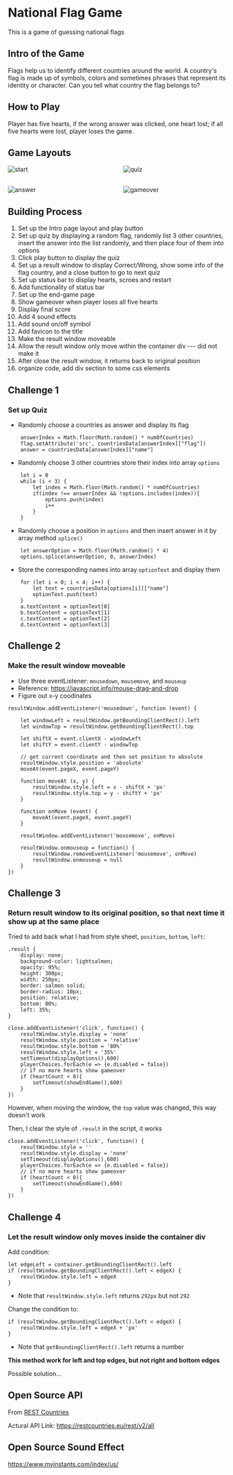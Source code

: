 # National Flag Game

This is a game of guessing national flags

## Intro of the Game

Flags help us to identify different countries around the world. A country's flag is made up of symbols, colors and sometimes phrases that represent its identity or character. Can you tell what country the flag belongs to?

## How to Play

Player has five hearts, if the wrong answer was clicked, one heart lost; if all five hearts were lost, player loses the game. 

## Game Layouts

<div style="display: grid; grid-template-columns: 1fr 1fr; grid-gap: 30px">
    <img src="assets/start.png" alt="start">
    <img src="assets/quiz.png" alt="quiz">
    <img src="assets/answer.png" alt="answer">
    <img src="assets/gameover.png" alt="gameover">
</div>

## Building Process

1. Set up the Intro page layout and play button
2. Set up quiz by displaying a random flag, randomly list 3 other countries, insert the answer into the list randomly, and then place four of them into options
3. Click play button to display the quiz
4. Set up a result window to display Correct/Wrong, show some info of the flag country, and a close button to go to next quiz
5. Set up status bar to display hearts, scroes and restart
6. Add functionality of status bar
7. Set up the end-game page
8. Show gameover when player loses all five hearts
9. Display final score
10. Add 4 sound effects 
11. Add sound on/off symbol
12. Add favicon to the title
13. Make the result window moveable
14. Allow the result window only move within the container div --- did not make it
15. After close the result window, it returns back to original position
16. organize code, add div section to some css elements

## Challenge 1 

### Set up Quiz

- Randomly choose a countries as answer and display its flag
```
    answerIndex = Math.floor(Math.random() * numOfCountries)
    flag.setAttribute('src', countriesData[answerIndex]["flag"])
    answer = countriesData[answerIndex]["name"]
```
- Randomly choose 3 other countries store their index into array `options`
```
    let i = 0
    while (i < 3) {
        let index = Math.floor(Math.random() * numOfCountries)
        if(index !== answerIndex && !options.includes(index)){
            options.push(index)
            i++
        }
    }
```
- Randomly choose a position in `options` and then insert answer in it by array method `splice()`
```
    let answerOption = Math.floor(Math.random() * 4)
    options.splice(answerOption, 0, answerIndex)
```
- Store the corresponding names into array `optionText` and display them
```
    for (let i = 0; i < 4; i++) {
        let text = countriesData[options[i]]["name"]
        optionText.push(text)
    }
    a.textContent = optionText[0]
    b.textContent = optionText[1]
    c.textContent = optionText[2]
    d.textContent = optionText[3] 
```

## Challenge 2

### Make the result window moveable

- Use three eventListener: `mousedown`, `mousemove`, and `mouseup`
- Reference: https://javascript.info/mouse-drag-and-drop
- Figure out x-y coodinates

```
resultWindow.addEventListener('mousedown', function (event) {

    let windowLeft = resultWindow.getBoundingClientRect().left
    let windowTop = resultWindow.getBoundingClientRect().top
    
    let shiftX = event.clientX - windowLeft
    let shiftY = event.clientY - windowTop

    // get current coordinate and then set position to absolute
    resultWindow.style.position = 'absolute'
    moveAt(event.pageX, event.pageY)

    function moveAt (x, y) {
        resultWindow.style.left = x - shiftX + 'px'
        resultWindow.style.top = y - shiftY + 'px'  
    }

    function onMove (event) {
        moveAt(event.pageX, event.pageY)
    }    
    
    resultWindow.addEventListener('mousemove', onMove)
    
    resultWindow.onmouseup = function() {
        resultWindow.removeEventListener('mousemove', onMove)
        resultWindow.onmouseup = null
    }
})
```

## Challenge 3

### Return result window to its original position, so that next time it show up at the same place

Tried to add back what I had from style sheet, `position`, `bottom`, `left`:
```
.result {
    display: none;
    background-color: lightsalmon;
    opacity: 95%;
    height: 300px;
    width: 250px;
    border: salmon solid;
    border-radius: 10px;
    position: relative;
    bottom: 80%;
    left: 35%;
}
```
```
close.addEventListener('click', function() {
    resultWindow.style.display = 'none'
    resultWindow.style.postion = 'relative'
    resultWindow.style.bottom = '80%'
    resultWindow.style.left = '35%'
    setTimeout(displayOptions(),600)
    playerChoices.forEach(e => {e.disabled = false})
    // if no more hearts show gameover
    if (heartCount < 0){
        setTimeout(showEndGame(),600)
    }
})
```


However, when moving the window, the `top` value was changed, this way doesn't work

Then, I clear the style of `.result` in the script, it works 

```
close.addEventListener('click', function() {
    resultWindow.style = ''
    resultWindow.style.display = 'none'
    setTimeout(displayOptions(),600)
    playerChoices.forEach(e => {e.disabled = false})
    // if no more hearts show gameover
    if (heartCount < 0){
        setTimeout(showEndGame(),600)
    }
})
```

## Challenge 4

### Let the result window only moves inside the container div

Add condition: 
```
let edgeLeft = container.getBoundingClientRect().left
if (resultWindow.getBoundingClientRect().left < edgeX) {
    resultWindow.style.left = edgeX
}
```

* Note that `resultWindow.style.left` returns `292px` but not `292`

Change the condition to: 
```
if (resultWindow.getBoundingClientRect().left < edgeX) {
    resultWindow.style.left = edgeX + 'px'
}
```

* Note that `getBoundingClientRect().left` returns a number

__This method work for left and top edges, but not right and bottom edges__

Possible solution...


## Open Source API

From [REST Countries](https://restcountries.eu/)

Actural API Link: https://restcountries.eu/rest/v2/all

## Open Source Sound Effect

https://www.myinstants.com/index/us/
